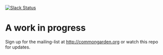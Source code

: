 [![Slack Status](https://slack.commongarden.com/badge.svg)](https://commongarden.org)

# A work in progress

Sign up for the mailing-list at http://commongarden.org or watch this repo for updates.

